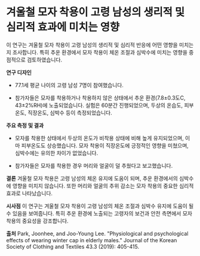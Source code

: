 ﻿
# 겨울철 모자 착용이 고령 남성의 생리적 및 심리적 효과에 미치는 영향

이 연구는 겨울철 모자 착용이 고령 남성의 생리적 및 심리적 반응에 어떤 영향을 미치는지 조사합니다. 특히 추운 환경에서 모자 착용이 체온 조절과 심박수에 미치는 영향을 중점적으로 검토하였습니다. 

**연구 디자인** 

 - 77.1세 평균 나이의 고령 남성 7명이 참여했습니다. 

 - 참가자들은 모자를 착용하거나 착용하지 않은 상태에서 추운 환경(7.8±0.3도C, 43±2%RH)에 노출되었습니다. 실험은 60분간 진행되었으며, 두상의 온습도, 피부온도, 직장온도, 심박수 등이 측정되었습니다. 

**주요 측정 및 결과** 
- 모자를 착용한 상태에서 두상의 온도가 비착용 상태에 비해 높게 유지되었으며, 이마 피부온도도 상승했습니다. 모자 착용이 직장온도에 긍정적인 영향을 미쳤으며, 심박수에는 유의한 차이가 없었습니다. 


- 참가자들은 모자를 착용한 경우 머리와 얼굴이 덜 추웠다고 보고했습니다. 

**결론**
겨울철 모자 착용은 고령 남성의 체온 유지에 도움이 되며, 추운 환경에서의 심박수에 영향을 미치지 않습니다. 또한 머리와 얼굴의 추위 감소는 모자 착용의 중요한 심리적 효과로 나타났습니다. 

**시사점** 
이 연구는 겨울철 모자 착용이 고령 남성의 체온 조절과 심박수 유지에 도움이 될 수 있음을 보여줍니다. 특히 추운 환경에 노출되는 고령자의 보건과 안전 측면에서 모자 착용의 중요성을 강조합니다.

**출처**
Park, Joonhee, and Joo-Young Lee. "Physiological and psychological effects of wearing winter cap in elderly males." Journal of the Korean Society of Clothing and Textiles 43.3 (2019): 405-415.
